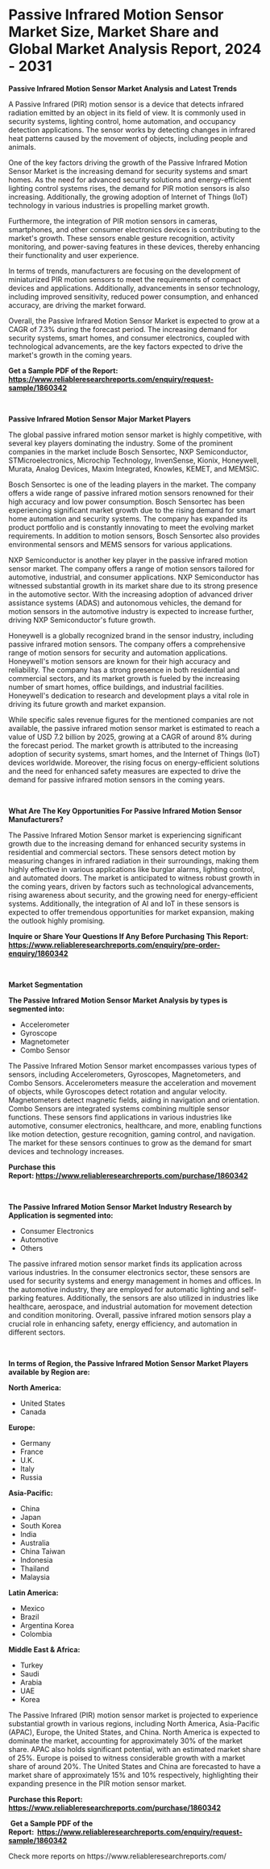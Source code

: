 <p><h1>Passive Infrared Motion Sensor Market Size, Market Share and Global Market Analysis Report, 2024 - 2031</h1></p><p><strong>Passive Infrared Motion Sensor Market Analysis and Latest Trends</strong></p>
<p><p>A Passive Infrared (PIR) motion sensor is a device that detects infrared radiation emitted by an object in its field of view. It is commonly used in security systems, lighting control, home automation, and occupancy detection applications. The sensor works by detecting changes in infrared heat patterns caused by the movement of objects, including people and animals.</p><p>One of the key factors driving the growth of the Passive Infrared Motion Sensor Market is the increasing demand for security systems and smart homes. As the need for advanced security solutions and energy-efficient lighting control systems rises, the demand for PIR motion sensors is also increasing. Additionally, the growing adoption of Internet of Things (IoT) technology in various industries is propelling market growth.</p><p>Furthermore, the integration of PIR motion sensors in cameras, smartphones, and other consumer electronics devices is contributing to the market's growth. These sensors enable gesture recognition, activity monitoring, and power-saving features in these devices, thereby enhancing their functionality and user experience.</p><p>In terms of trends, manufacturers are focusing on the development of miniaturized PIR motion sensors to meet the requirements of compact devices and applications. Additionally, advancements in sensor technology, including improved sensitivity, reduced power consumption, and enhanced accuracy, are driving the market forward.</p><p>Overall, the Passive Infrared Motion Sensor Market is expected to grow at a CAGR of 7.3% during the forecast period. The increasing demand for security systems, smart homes, and consumer electronics, coupled with technological advancements, are the key factors expected to drive the market's growth in the coming years.</p></p>
<p><strong>Get a Sample PDF of the Report:&nbsp; <a href="https://www.reliableresearchreports.com/enquiry/request-sample/1860342">https://www.reliableresearchreports.com/enquiry/request-sample/1860342</a></strong></p>
<p>&nbsp;</p>
<p><strong>Passive Infrared Motion Sensor Major Market Players</strong></p>
<p><p>The global passive infrared motion sensor market is highly competitive, with several key players dominating the industry. Some of the prominent companies in the market include Bosch Sensortec, NXP Semiconductor, STMicroelectronics, Microchip Technology, InvenSense, Kionix, Honeywell, Murata, Analog Devices, Maxim Integrated, Knowles, KEMET, and MEMSIC.</p><p>Bosch Sensortec is one of the leading players in the market. The company offers a wide range of passive infrared motion sensors renowned for their high accuracy and low power consumption. Bosch Sensortec has been experiencing significant market growth due to the rising demand for smart home automation and security systems. The company has expanded its product portfolio and is constantly innovating to meet the evolving market requirements. In addition to motion sensors, Bosch Sensortec also provides environmental sensors and MEMS sensors for various applications. </p><p>NXP Semiconductor is another key player in the passive infrared motion sensor market. The company offers a range of motion sensors tailored for automotive, industrial, and consumer applications. NXP Semiconductor has witnessed substantial growth in its market share due to its strong presence in the automotive sector. With the increasing adoption of advanced driver assistance systems (ADAS) and autonomous vehicles, the demand for motion sensors in the automotive industry is expected to increase further, driving NXP Semiconductor's future growth.</p><p>Honeywell is a globally recognized brand in the sensor industry, including passive infrared motion sensors. The company offers a comprehensive range of motion sensors for security and automation applications. Honeywell's motion sensors are known for their high accuracy and reliability. The company has a strong presence in both residential and commercial sectors, and its market growth is fueled by the increasing number of smart homes, office buildings, and industrial facilities. Honeywell's dedication to research and development plays a vital role in driving its future growth and market expansion.</p><p>While specific sales revenue figures for the mentioned companies are not available, the passive infrared motion sensor market is estimated to reach a value of USD 7.2 billion by 2025, growing at a CAGR of around 8% during the forecast period. The market growth is attributed to the increasing adoption of security systems, smart homes, and the Internet of Things (IoT) devices worldwide. Moreover, the rising focus on energy-efficient solutions and the need for enhanced safety measures are expected to drive the demand for passive infrared motion sensors in the coming years.</p></p>
<p>&nbsp;</p>
<p><strong>What Are The Key Opportunities For Passive Infrared Motion Sensor Manufacturers?</strong></p>
<p><p>The Passive Infrared Motion Sensor market is experiencing significant growth due to the increasing demand for enhanced security systems in residential and commercial sectors. These sensors detect motion by measuring changes in infrared radiation in their surroundings, making them highly effective in various applications like burglar alarms, lighting control, and automated doors. The market is anticipated to witness robust growth in the coming years, driven by factors such as technological advancements, rising awareness about security, and the growing need for energy-efficient systems. Additionally, the integration of AI and IoT in these sensors is expected to offer tremendous opportunities for market expansion, making the outlook highly promising.</p></p>
<p><strong>Inquire or Share Your Questions If Any Before Purchasing This Report: <a href="https://www.reliableresearchreports.com/enquiry/pre-order-enquiry/1860342">https://www.reliableresearchreports.com/enquiry/pre-order-enquiry/1860342</a></strong></p>
<p>&nbsp;</p>
<p><strong>Market Segmentation</strong></p>
<p><strong>The Passive Infrared Motion Sensor Market Analysis by types is segmented into:</strong></p>
<p><ul><li>Accelerometer</li><li>Gyroscope</li><li>Magnetometer</li><li>Combo Sensor</li></ul></p>
<p><p>The Passive Infrared Motion Sensor market encompasses various types of sensors, including Accelerometers, Gyroscopes, Magnetometers, and Combo Sensors. Accelerometers measure the acceleration and movement of objects, while Gyroscopes detect rotation and angular velocity. Magnetometers detect magnetic fields, aiding in navigation and orientation. Combo Sensors are integrated systems combining multiple sensor functions. These sensors find applications in various industries like automotive, consumer electronics, healthcare, and more, enabling functions like motion detection, gesture recognition, gaming control, and navigation. The market for these sensors continues to grow as the demand for smart devices and technology increases.</p></p>
<p><strong>Purchase this Report:&nbsp;<a href="https://www.reliableresearchreports.com/purchase/1860342">https://www.reliableresearchreports.com/purchase/1860342</a></strong></p>
<p>&nbsp;</p>
<p><strong>The Passive Infrared Motion Sensor Market Industry Research by Application is segmented into:</strong></p>
<p><ul><li>Consumer Electronics</li><li>Automotive</li><li>Others</li></ul></p>
<p><p>The passive infrared motion sensor market finds its application across various industries. In the consumer electronics sector, these sensors are used for security systems and energy management in homes and offices. In the automotive industry, they are employed for automatic lighting and self-parking features. Additionally, the sensors are also utilized in industries like healthcare, aerospace, and industrial automation for movement detection and condition monitoring. Overall, passive infrared motion sensors play a crucial role in enhancing safety, energy efficiency, and automation in different sectors.</p></p>
<p>&nbsp;</p>
<p><strong>In terms of Region, the Passive Infrared Motion Sensor Market Players available by Region are:</strong></p>
<p>
    <p> <strong> North America: </strong>
        <ul>
            <li>United States</li>
            <li>Canada</li>
        </ul>
        </p> 
    <p> <strong> Europe: </strong>
        <ul>
            <li>Germany</li>
            <li>France</li>
            <li>U.K.</li>
            <li>Italy</li>
            <li>Russia</li>
        </ul>
        </p> 
    <p> <strong> Asia-Pacific: </strong>
        <ul>
            <li>China</li>
            <li>Japan</li>
            <li>South Korea</li>
            <li>India</li>
            <li>Australia</li>
            <li>China Taiwan</li>
            <li>Indonesia</li>
            <li>Thailand</li>
            <li>Malaysia</li>
        </ul>
        </p> 
    <p> <strong> Latin America: </strong>
        <ul>
            <li>Mexico</li>
            <li>Brazil</li>
            <li>Argentina Korea</li>
            <li>Colombia</li>
        </ul>
        </p> 
    <p> <strong> Middle East & Africa: </strong>
        <ul>
            <li>Turkey</li>
            <li>Saudi</li>
            <li>Arabia</li>
            <li>UAE</li>
            <li>Korea</li>
        </ul>
    </p>
    </p>
<p><p>The Passive Infrared (PIR) motion sensor market is projected to experience substantial growth in various regions, including North America, Asia-Pacific (APAC), Europe, the United States, and China. North America is expected to dominate the market, accounting for approximately 30% of the market share. APAC also holds significant potential, with an estimated market share of 25%. Europe is poised to witness considerable growth with a market share of around 20%. The United States and China are forecasted to have a market share of approximately 15% and 10% respectively, highlighting their expanding presence in the PIR motion sensor market.</p></p>
<p><strong>Purchase this Report: <a href="https://www.reliableresearchreports.com/purchase/1860342">https://www.reliableresearchreports.com/purchase/1860342</a></strong></p>
<p>&nbsp;<strong>Get a Sample PDF of the Report:&nbsp;&nbsp;<a href="https://www.reliableresearchreports.com/enquiry/request-sample/1860342">https://www.reliableresearchreports.com/enquiry/request-sample/1860342</a></strong></p>
<p><strong></strong></p>
<p>Check more reports on https://www.reliableresearchreports.com/</p>